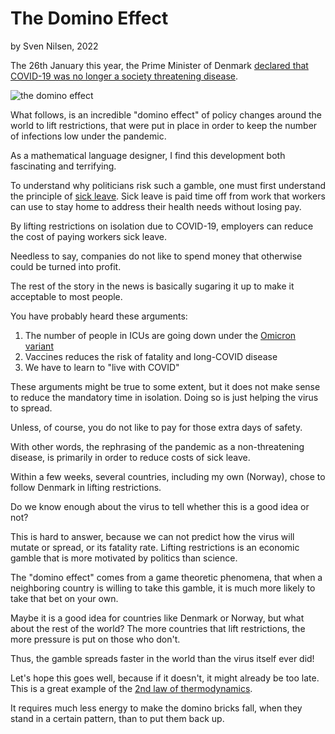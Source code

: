 # The Domino Effect
by Sven Nilsen, 2022

The 26th January this year, the Prime Minister of Denmark [declared that COVID-19 was no longer a society threatening disease](https://www.berlingske.dk/politik/mette-frederiksen-paa-pressemoede-fra-tirsdag-skal-alle-restriktioner).

![the domino effect](https://upload.wikimedia.org/wikipedia/commons/a/a8/Domino_effect.jpg)

What follows, is an incredible "domino effect" of policy changes around the world to lift restrictions,
that were put in place in order to keep the number of infections low under the pandemic.

As a mathematical language designer, I find this development both fascinating and terrifying.

To understand why politicians risk such a gamble, one must first understand the principle of [sick leave](https://en.wikipedia.org/wiki/Sick_leave).
Sick leave is paid time off from work that workers can use to stay home to address their health needs without losing pay.

By lifting restrictions on isolation due to COVID-19,
employers can reduce the cost of paying workers sick leave.

Needless to say, companies do not like to spend money that otherwise could be turned into profit.

The rest of the story in the news is basically sugaring it up to make it acceptable to most people.

You have probably heard these arguments:

1. The number of people in ICUs are going down under the [Omicron variant](https://en.wikipedia.org/wiki/SARS-CoV-2_Omicron_variant)
2. Vaccines reduces the risk of fatality and long-COVID disease
3. We have to learn to "live with COVID"

These arguments might be true to some extent,
but it does not make sense to reduce the mandatory time in isolation.
Doing so is just helping the virus to spread.

Unless, of course, you do not like to pay for those extra days of safety.

With other words, the rephrasing of the pandemic as a non-threatening disease,
is primarily in order to reduce costs of sick leave.

Within a few weeks, several countries, including my own (Norway), chose to follow Denmark in lifting restrictions.

Do we know enough about the virus to tell whether this is a good idea or not?

This is hard to answer, because we can not predict how the virus will mutate or spread, or its fatality rate.
Lifting restrictions is an economic gamble that is more motivated by politics than science.

The "domino effect" comes from a game theoretic phenomena,
that when a neighboring country is willing to take this gamble,
it is much more likely to take that bet on your own.

Maybe it is a good idea for countries like Denmark or Norway, but what about the rest of the world?
The more countries that lift restrictions, the more pressure is put on those who don't.

Thus, the gamble spreads faster in the world than the virus itself ever did!

Let's hope this goes well, because if it doesn't, it might already be too late.
This is a great example of the [2nd law of thermodynamics](https://en.wikipedia.org/wiki/Second_law_of_thermodynamics).

It requires much less energy to make the domino bricks fall,
when they stand in a certain pattern, than to put them back up.
